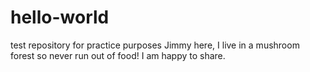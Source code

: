# hello-world
test repository for practice purposes
Jimmy here, I live in a mushroom forest so never run out of food!
I am happy to share.
